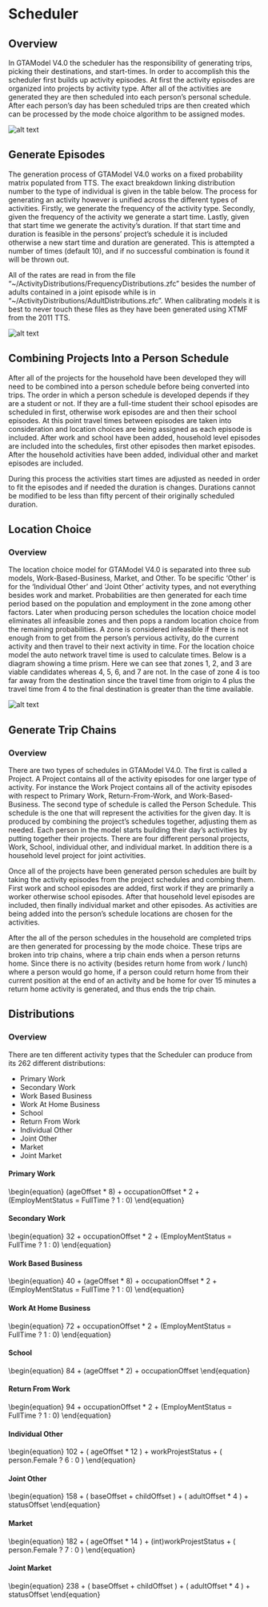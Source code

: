 # Scheduler

## Overview

In GTAModel V4.0 the scheduler has the responsibility of generating trips, picking their destinations, and start-times.  In order to accomplish this the scheduler first builds up activity episodes.  At first the activity episodes are organized into projects by activity type.  After all of the activities are generated they are then scheduled into each person’s personal schedule.  After each person’s day has been scheduled trips are then created which can be processed by the mode choice algorithm to be assigned modes.

![alt text](images/SchedulerOverview.png "Scheduler Overview")

## Generate Episodes

The generation process of GTAModel V4.0 works on a fixed probability matrix populated from TTS.  The exact breakdown linking distribution number to the type of individual is given in the table below.  The process for generating an activity however is unified across the different types of activities.  Firstly, we generate the frequency of the activity type.  Secondly, given the frequency of the activity we generate a start time.  Lastly, given that start time we generate the activity’s duration.  If that start time and duration is feasible in the persons’ project’s schedule it is included otherwise a new start time and duration are generated.  This is attempted a number of times (default 10), and if no successful combination is found it will be thrown out.

All of the rates are read in from the file “~/ActivityDistributions/FrequencyDistributions.zfc” besides the number of adults contained in a joint episode while is in “~/ActivityDistributions/AdultDistributions.zfc”.  When calibrating models it is best to never touch these files as they have been generated using XTMF from the 2011 TTS.

![alt text](images/GenerateEpisodes.png "Generate Episodes")

## Combining Projects Into a Person Schedule

After all of the projects for the household have been developed they will need to be combined into a person schedule before being converted into trips.  The order in which a person schedule is developed depends if they are a student or not.  If they are a full-time student their school episodes are scheduled in first, otherwise work episodes are and then their school episodes.  At this point travel times between episodes are taken into consideration and location choices are being assigned as each episode is included.  After work and school have been added, household level episodes are included into the schedules, first other episodes then market episodes.  After the household activities have been added, individual other and market episodes are included.

During this process the activities start times are adjusted as needed in order to fit the episodes and if needed the duration is changes.  Durations cannot be modified to be less than fifty percent of their originally scheduled duration.

## Location Choice

### Overview

The location choice model for GTAModel V4.0 is separated into three sub models, Work-Based-Business, Market, and Other.  To be specific ‘Other’ is for the ‘Individual Other’ and ‘Joint Other’ activity types, and not everything besides work and market.  Probabilities are then generated for each time period based on the population and employment in the zone among other factors.  Later when producing person schedules the location choice model eliminates all infeasible zones and then pops a random location choice from the remaining probabilities.  A zone is considered infeasible if there is not enough from to get from the person’s pervious activity, do the current activity and then travel to their next activity in time.  For the location choice model the auto network travel time is used to calculate times.  Below is a diagram showing a time prism.  Here we can see that zones 1, 2, and 3 are viable candidates whereas 4, 5, 6, and 7 are not.  In the case of zone 4 is too far away from the destination since the travel time from origin to 4 plus the travel time from 4 to the final destination is greater than the time available.

![alt text](images/TimePrism.png "Time Prism")

## Generate Trip Chains

### Overview

There are two types of schedules in GTAModel V4.0.  The first is called a Project.  A Project contains all of the activity episodes for one larger type of activity.  For instance the Work Project contains all of the activity episodes with respect to Primary Work, Return-From-Work, and Work-Based-Business.  The second type of schedule is called the Person Schedule.  This schedule is the one that will represent the activities for the given day.  It is produced by combining the project’s schedules together, adjusting them as needed.
Each person in the model starts building their day’s activities by putting together their projects.  There are four different personal projects, Work, School, individual other, and individual market.  In addition there is a household level project for joint activities.

Once all of the projects have been generated person schedules are built by taking the activity episodes from the project schedules and combing them.  First work and school episodes are added, first work if they are primarily a worker otherwise school episodes.  After that household level episodes are included, then finally individual market and other episodes.  As activities are being added into the person’s schedule locations are chosen for the activities.

After the all of the person schedules in the household are completed trips are then generated for processing by the mode choice.  These trips are broken into trip chains, where a trip chain ends when a person returns home.  Since there is no activity (besides return home from work / lunch) where a person would go home, if a person could return home from their current position at the end of an activity and be home for over 15 minutes a return home activity is generated, and thus ends the trip chain.

## Distributions

### Overview

There are ten different activity types that the Scheduler can produce from its 262 different distributions:
  * Primary Work
  * Secondary Work
  * Work Based Business
  * Work At Home Business
  * School
  * Return From Work
  * Individual Other
  * Joint Other
  * Market
  * Joint Market

#### Primary Work
\begin{equation}
(ageOffset * 8) + occupationOffset * 2 + (EmployMentStatus = FullTime ? 1 : 0)
\end{equation}

#### Secondary Work

\begin{equation}
32 + occupationOffset * 2 + (EmployMentStatus = FullTime ? 1 : 0)
\end{equation}

#### Work Based Business

\begin{equation}
40 + (ageOffset * 8) + occupationOffset * 2 + (EmployMentStatus = FullTime ? 1 : 0)
\end{equation}

#### Work At Home Business

\begin{equation}
72 + occupationOffset * 2 + (EmployMentStatus = FullTime ? 1 : 0)
\end{equation}

#### School

\begin{equation}
84 + (ageOffset * 2) + occupationOffset
\end{equation}

#### Return From Work

\begin{equation}
94 + occupationOffset * 2 + (EmployMentStatus = FullTime ? 1 : 0)
\end{equation}

#### Individual Other

\begin{equation}
102 + ( ageOffset * 12 ) + workProjestStatus + ( person.Female ? 6 : 0 )
\end{equation}

#### Joint Other

\begin{equation}
158 + ( baseOffset + childOffset ) + ( adultOffset * 4 ) + statusOffset
\end{equation}

#### Market

\begin{equation}
182 + ( ageOffset * 14 ) + (int)workProjestStatus + ( person.Female ? 7 : 0 )
\end{equation}

#### Joint Market

\begin{equation}
238 + ( baseOffset + childOffset ) + ( adultOffset * 4 ) + statusOffset
\end{equation}
